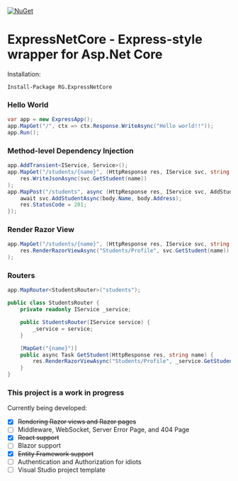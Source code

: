 [![NuGet](https://img.shields.io/nuget/v/RG.ExpressNetCore.svg)](https://www.nuget.org/packages/RG.ExpressNetCore/)

# ExpressNetCore - Express-style wrapper for Asp.Net Core

Installation:
```
Install-Package RG.ExpressNetCore
```

### Hello World

```cs
var app = new ExpressApp();
app.MapGet("/", ctx => ctx.Response.WriteAsync("Hello world!!"));
app.Run();
```

### Method-level Dependency Injection
```cs
app.AddTransient<IService, Service>();
app.MapGet("/students/{name}", (HttpResponse res, IService svc, string name) =>
    res.WriteJsonAsync(svc.GetStudent(name))
);
app.MapPost("/students", async (HttpResponse res, IService svc, AddStudentPayload body) => {
    await svc.AddStudentAsync(body.Name, body.Address);
    res.StatusCode = 201;
});
```

### Render Razor View
```cs
app.MapGet("/students/{name}", (HttpResponse res, IService svc, string name) =>
    res.RenderRazorViewAsync("Students/Profile", svc.GetStudent(name))
);
```

### Routers
```cs
app.MapRouter<StudentsRouter>("students");

public class StudentsRouter {
    private readonly IService _service;

    public StudentsRouter(IService service) {
        _service = service;
    }

    [MapGet("{name}")]
    public async Task GetStudent(HttpResponse res, string name) {
        res.RenderRazorViewAsync("Students/Profile", _service.GetStudent(name));
    }
}
```

### This project is a work in progress
Currently being developed:
- [x] ~~Rendering Razor views and Razor pages~~
- [ ] Middleware, WebSocket, Server Error Page, and 404 Page
- [x] ~~React support~~
- [ ] Blazor support
- [x] ~~Entity Framework support~~
- [ ] Authentication and Authorization for idiots
- [ ] Visual Studio project template
